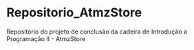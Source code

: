 # Repositorio_AtmzStore
Repositório do projeto de conclusão da cadeira de Introdução a Programação II - AtmzStore
